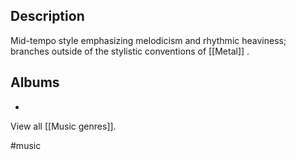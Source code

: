 ## Description
Mid-tempo style emphasizing melodicism and rhythmic heaviness; branches outside of the stylistic conventions of [[Metal]] . 

## Albums
- 

View all [[Music genres]]. 

#music
